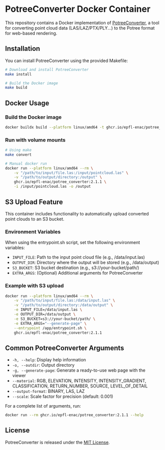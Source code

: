 # PotreeConverter Docker Container

This repository contains a Docker implementation of [PotreeConverter](https://github.com/potree/PotreeConverter), a tool for converting point cloud data (LAS/LAZ/PTX/PLY...) to the Potree format for web-based rendering.

## Installation

You can install PotreeConverter using the provided Makefile:

```bash
# Download and install PotreeConverter
make install

# Build the Docker image
make build
```

## Docker Usage

### Build the Docker image

```bash
docker buildx build --platform linux/amd64 -t ghcr.io/epfl-enac/potree_converter:2.1.1 --push .
```

### Run with volume mounts

```bash
# Using make
make convert

# Manual docker run
docker run --platform linux/amd64 --rm \
    -v "/path/to/input/file.las:/input/pointcloud.las" \
    -v "/path/to/output/directory:/output" \
    ghcr.io/epfl-enac/potree_converter:2.1.1 \
    -i /input/pointcloud.las -o /output
```

## S3 Upload Feature

This container includes functionality to automatically upload converted point clouds to an S3 bucket.

### Environment Variables

When using the entrypoint.sh script, set the following environment variables:

- `INPUT_FILE`: Path to the input point cloud file (e.g., /data/input.las)
- `OUTPUT_DIR`: Directory where the output will be stored (e.g., /data/output)
- `S3_BUCKET`: S3 bucket destination (e.g., s3://your-bucket/path/)
- `EXTRA_ARGS`: (Optional) Additional arguments for PotreeConverter

### Example with S3 upload

```bash
docker run --platform linux/amd64 --rm \
    -v "/path/to/input/file.las:/data/input.las" \
    -v "/path/to/output/directory:/data/output" \
    -e INPUT_FILE=/data/input.las \
    -e OUTPUT_DIR=/data/output \
    -e S3_BUCKET=s3://your-bucket/path/ \
    -e EXTRA_ARGS="--generate-page" \
    --entrypoint /app/entrypoint.sh \
    ghcr.io/epfl-enac/potree_converter:2.1.1
```

## Common PotreeConverter Arguments

- `-h, --help`: Display help information
- `-o, --outdir`: Output directory
- `-g, --generate-page`: Generate a ready-to-use web page with the viewer
- `--material`: RGB, ELEVATION, INTENSITY, INTENSITY_GRADIENT, CLASSIFICATION, RETURN_NUMBER, SOURCE, LEVEL_OF_DETAIL
- `--output-format`: BINARY, LAS, LAZ
- `--scale`: Scale factor for precision (default: 0.001)

For a complete list of arguments, run:

```bash
docker run --rm ghcr.io/epfl-enac/potree_converter:2.1.1 --help
```

## License

PotreeConverter is released under the [MIT License](https://github.com/potree/PotreeConverter/blob/master/LICENSE).
